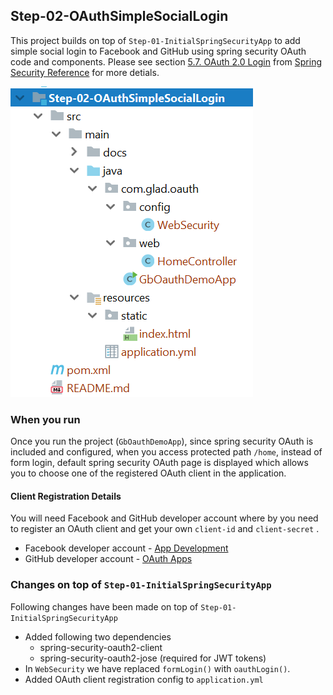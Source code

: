## Step-02-OAuthSimpleSocialLogin

This project builds on top of `Step-01-InitialSpringSecurityApp`
to add simple social login to Facebook and GitHub using spring
security OAuth code and components. Please see section
[5.7. OAuth 2.0 Login](https://docs.spring.io/spring-security/site/docs/current/reference/htmlsingle/#jc-oauth2login)
from [Spring Security Reference](https://docs.spring.io/spring-security/site/docs/current/reference/htmlsingle/)
for more detials.

![File List](src/main/docs/images/file-list.png)


### When you run
Once you run the project (`GbOauthDemoApp`), since spring security
OAuth is included and configured, when you access protected
path `/home`, instead of form login, default spring security
OAuth page is displayed which allows you to choose one of the
registered OAuth client in the application.


#### Client Registration Details
You will need Facebook and GitHub developer account where by
you need to register an OAuth client and get your own
`client-id` and `client-secret` .
* Facebook developer account -
    [App Development](https://developers.facebook.com/docs/apps/)
* GitHub developer account -
    [OAuth Apps](https://github.com/settings/developers)


### Changes on top of `Step-01-InitialSpringSecurityApp`
Following changes have been made on top
of `Step-01-InitialSpringSecurityApp`
* Added following two dependencies
  * spring-security-oauth2-client
  * spring-security-oauth2-jose (required for JWT tokens)
* In `WebSecurity` we have replaced `formLogin()` with `oauthLogin()`.
* Added OAuth client registration config to `application.yml`
